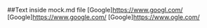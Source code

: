 ##Text inside mock.md file
[Google]https://www.googl.com/
[Google]https://www.google.com/
[Google]https://www.ogle.com/

